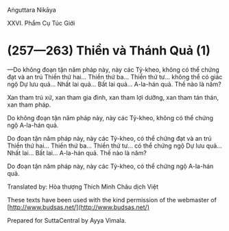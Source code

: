 Aṅguttara Nikāya

XXVI. Phẩm Cụ Túc Giới

# (257—263) Thiền và Thánh Quả (1)

—Do không đoạn tận năm pháp này, này các Tỷ-kheo, không có thể chứng đạt và an trú Thiền thứ hai... Thiền thứ ba... Thiền thứ tư... không thể có giác ngộ Dự lưu quả... Nhất lai quả... Bất lai quả... A-la-hán quả. Thế nào là năm?

Xan tham trú xứ, xan tham gia đình, xan tham lợi dưỡng, xan tham tán thán, xan tham pháp.

Do không đoạn tận năm pháp này, này các Tỷ-kheo, không có thể chứng ngộ A-la-hán quả.

Do đoạn tận năm pháp này, này các Tỷ-kheo, có thể chứng đạt và an trú Thiền thứ hai... Thiền thứ ba... Thiền thứ tư... có thể chứng ngộ Dự lưu quả... Nhất lai... Bất lai... A-la-hán quả. Thế nào là năm?

Do đoạn tận năm pháp này, này các Tỷ-kheo, có thể chứng ngộ A-la-hán quả.

Translated by: Hòa thượng Thích Minh Châu dịch Việt

These texts have been used with the kind permission of the webmaster of [http://www.budsas.net/](http://www.budsas.net/)

Prepared for SuttaCentral by Ayya Vimala.